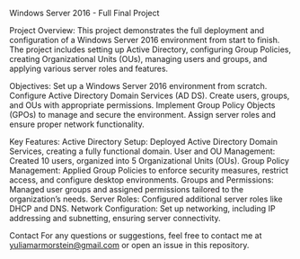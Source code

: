 Windows Server 2016 - Full Final Project

Project Overview:
This project demonstrates the full deployment and configuration of a Windows Server 2016 environment from start to finish. The project includes setting up Active Directory, configuring Group Policies, creating Organizational Units (OUs), managing users and groups, and applying various server roles and features.

Objectives:
Set up a Windows Server 2016 environment from scratch. Configure Active Directory Domain Services (AD DS). Create users, groups, and OUs with appropriate permissions. Implement Group Policy Objects (GPOs) to manage and secure the environment. Assign server roles and ensure proper network functionality.

Key Features:
Active Directory Setup: Deployed Active Directory Domain Services, creating a fully functional domain. User and OU Management: Created 10 users, organized into 5 Organizational Units (OUs). Group Policy Management: Applied Group Policies to enforce security measures, restrict access, and configure desktop environments. Groups and Permissions: Managed user groups and assigned permissions tailored to the organization’s needs. Server Roles: Configured additional server roles like DHCP and DNS. Network Configuration: Set up networking, including IP addressing and subnetting, ensuring server connectivity.

Contact For any questions or suggestions, feel free to contact me at yuliamarmorstein@gmail.com or open an issue in this repository.
